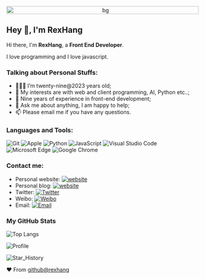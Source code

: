 <p align="center">
  <img src="https://github-production-user-asset-6210df.s3.amazonaws.com/14832793/262211671-f52ff4eb-59bd-43bc-84ae-76f1f0953dd5.png" width="100%" height="auto" style="margin: 0 auto;height: max-content;" alt="bg" />
</p>

## Hey 👋, I'm RexHang

Hi there, I'm **RexHang**, a **Front End Developer**.

I love programming and I love javascript.

### Talking about Personal Stuffs:

- 👨🏽‍💻 I’m twenty-nine@2023 years old;
- 🤔 My interests are with web and client programming, AI, Python etc..;
- 💼 Nine years of experience in front-end development;
- 💬 Ask me about anything, I am happy to help;
- 📫 Please email me if you have any questions.

### Languages and Tools:

![Git](https://img.shields.io/badge/Git-F05032?style=flat-square&logo=Git&logoColor=white)
![Apple](https://img.shields.io/badge/iPhone_and_MacBook-999999?style=flat-square&logo=Apple&logoColor=white)
![Python](https://img.shields.io/badge/Python-3776AB?style=flat-square&logo=Python&logoColor=white)
![JavaScript](https://img.shields.io/badge/JavaScript-F7DF1E?style=flat-square&logo=JavaScript&logoColor=white)
![Visual Studio Code](https://img.shields.io/badge/Visual_Studio_Code-24adf3?style=flat-square&logo=Visual-Studio-Code&logoColor=white)
![Microsoft Edge](https://img.shields.io/badge/Microsoft_Edge-30c1e4?style=flat-square&logo=Microsoft-Edge&logoColor=white)
![Google Chrome](https://img.shields.io/badge/Google_Chrome-cc?style=flat-square&logo=Google-Chrome&logoColor=white)

### Contact me:

- Personal website: [![website](https://img.shields.io/badge/https://rexhang.com-3693F3?style=flat-square&logo=icloud&logoColor=white)](https://rexhang.com)
- Personal blog: [![website](https://img.shields.io/badge/https://blog.rexhang.com-3693F3?style=flat-square&logo=icloud&logoColor=white)](https://blog.rexhang.com)
- Twitter: [![Twitter](https://img.shields.io/badge/@ghng75339-1DA1F2?style=flat-square&logo=twitter&logoColor=white)](https://twitter.com/ghng75339) 
- Weibo: [![Weibo](https://img.shields.io/badge/@Web_RexHang-E6162D?style=flat-square&logo=sina-weibo&logoColor=white)](https://weibo.com/u/5763561654)
- Email: [![Email](https://img.shields.io/badge/rexhang@outlook.com-D14836?style=flat-square&logo=gmail&logoColor=white)](mailto:rexhang@outlook.com)

### My GitHub Stats

![Top Langs](https://github-readme-stats.vercel.app/api/top-langs/?username=rexhang&layout=compact)

![Profile](https://github-readme-stats.vercel.app/api?username=rexhang&show_icons=true&theme=dark)

![Star_History](https://api.star-history.com/svg?repos=rexhang/rexhang)

❤ From [github@rexhang](https://github.com/rexhang)
